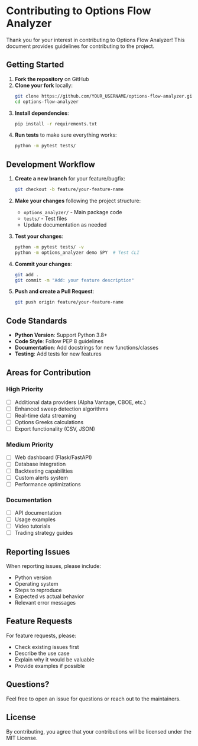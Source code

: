# Contributing to Options Flow Analyzer

Thank you for your interest in contributing to Options Flow Analyzer! This document provides guidelines for contributing to the project.

## Getting Started

1. **Fork the repository** on GitHub
2. **Clone your fork** locally:
   ```bash
   git clone https://github.com/YOUR_USERNAME/options-flow-analyzer.git
   cd options-flow-analyzer
   ```
3. **Install dependencies**:
   ```bash
   pip install -r requirements.txt
   ```
4. **Run tests** to make sure everything works:
   ```bash
   python -m pytest tests/
   ```

## Development Workflow

1. **Create a new branch** for your feature/bugfix:
   ```bash
   git checkout -b feature/your-feature-name
   ```

2. **Make your changes** following the project structure:
   - `options_analyzer/` - Main package code
   - `tests/` - Test files
   - Update documentation as needed

3. **Test your changes**:
   ```bash
   python -m pytest tests/ -v
   python -m options_analyzer demo SPY  # Test CLI
   ```

4. **Commit your changes**:
   ```bash
   git add .
   git commit -m "Add: your feature description"
   ```

5. **Push and create a Pull Request**:
   ```bash
   git push origin feature/your-feature-name
   ```

## Code Standards

- **Python Version**: Support Python 3.8+
- **Code Style**: Follow PEP 8 guidelines
- **Documentation**: Add docstrings for new functions/classes
- **Testing**: Add tests for new features

## Areas for Contribution

### High Priority
- [ ] Additional data providers (Alpha Vantage, CBOE, etc.)
- [ ] Enhanced sweep detection algorithms
- [ ] Real-time data streaming
- [ ] Options Greeks calculations
- [ ] Export functionality (CSV, JSON)

### Medium Priority
- [ ] Web dashboard (Flask/FastAPI)
- [ ] Database integration
- [ ] Backtesting capabilities
- [ ] Custom alerts system
- [ ] Performance optimizations

### Documentation
- [ ] API documentation
- [ ] Usage examples
- [ ] Video tutorials
- [ ] Trading strategy guides

## Reporting Issues

When reporting issues, please include:
- Python version
- Operating system
- Steps to reproduce
- Expected vs actual behavior
- Relevant error messages

## Feature Requests

For feature requests, please:
- Check existing issues first
- Describe the use case
- Explain why it would be valuable
- Provide examples if possible

## Questions?

Feel free to open an issue for questions or reach out to the maintainers.

## License

By contributing, you agree that your contributions will be licensed under the MIT License.
